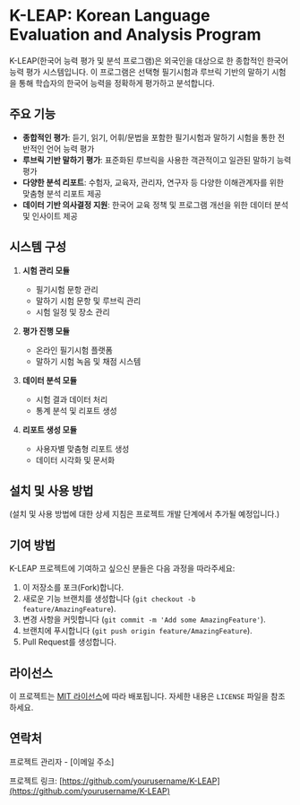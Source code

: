 # K-LEAP: Korean Language Evaluation and Analysis Program

K-LEAP(한국어 능력 평가 및 분석 프로그램)은 외국인을 대상으로 한 종합적인 한국어 능력 평가 시스템입니다. 이 프로그램은 선택형 필기시험과 루브릭 기반의 말하기 시험을 통해 학습자의 한국어 능력을 정확하게 평가하고 분석합니다.

## 주요 기능

- **종합적인 평가**: 듣기, 읽기, 어휘/문법을 포함한 필기시험과 말하기 시험을 통한 전반적인 언어 능력 평가
- **루브릭 기반 말하기 평가**: 표준화된 루브릭을 사용한 객관적이고 일관된 말하기 능력 평가
- **다양한 분석 리포트**: 수험자, 교육자, 관리자, 연구자 등 다양한 이해관계자를 위한 맞춤형 분석 리포트 제공
- **데이터 기반 의사결정 지원**: 한국어 교육 정책 및 프로그램 개선을 위한 데이터 분석 및 인사이트 제공

## 시스템 구성

1. **시험 관리 모듈**
   - 필기시험 문항 관리
   - 말하기 시험 문항 및 루브릭 관리
   - 시험 일정 및 장소 관리

2. **평가 진행 모듈**
   - 온라인 필기시험 플랫폼
   - 말하기 시험 녹음 및 채점 시스템

3. **데이터 분석 모듈**
   - 시험 결과 데이터 처리
   - 통계 분석 및 리포트 생성

4. **리포트 생성 모듈**
   - 사용자별 맞춤형 리포트 생성
   - 데이터 시각화 및 문서화

## 설치 및 사용 방법

(설치 및 사용 방법에 대한 상세 지침은 프로젝트 개발 단계에서 추가될 예정입니다.)

## 기여 방법

K-LEAP 프로젝트에 기여하고 싶으신 분들은 다음 과정을 따라주세요:

1. 이 저장소를 포크(Fork)합니다.
2. 새로운 기능 브랜치를 생성합니다 (`git checkout -b feature/AmazingFeature`).
3. 변경 사항을 커밋합니다 (`git commit -m 'Add some AmazingFeature'`).
4. 브랜치에 푸시합니다 (`git push origin feature/AmazingFeature`).
5. Pull Request를 생성합니다.

## 라이선스

이 프로젝트는 [MIT 라이선스](https://choosealicense.com/licenses/mit/)에 따라 배포됩니다. 자세한 내용은 `LICENSE` 파일을 참조하세요.

## 연락처

프로젝트 관리자 - [이메일 주소]

프로젝트 링크: [https://github.com/yourusername/K-LEAP](https://github.com/yourusername/K-LEAP)
